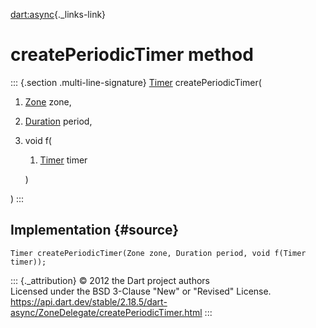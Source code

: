 [dart:async](../../dart-async/dart-async-library){._links-link}

createPeriodicTimer method
==========================

::: {.section .multi-line-signature}
[Timer](../timer-class) createPeriodicTimer(

1.  [Zone](../zone-class) zone,
2.  [Duration](../../dart-core/duration-class) period,
3.  void f(
    1.  [Timer](../timer-class) timer

    )

)
:::

Implementation {#source}
--------------

``` {.language-dart data-language="dart"}
Timer createPeriodicTimer(Zone zone, Duration period, void f(Timer timer));
```

::: {._attribution}
© 2012 the Dart project authors\
Licensed under the BSD 3-Clause \"New\" or \"Revised\" License.\
<https://api.dart.dev/stable/2.18.5/dart-async/ZoneDelegate/createPeriodicTimer.html>
:::
